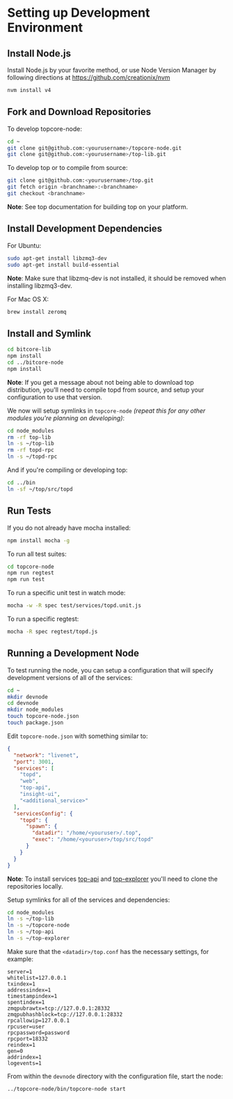 # Setting up Development Environment

## Install Node.js

Install Node.js by your favorite method, or use Node Version Manager by following directions at https://github.com/creationix/nvm

```bash
nvm install v4
```

## Fork and Download Repositories

To develop topcore-node:

```bash
cd ~
git clone git@github.com:<yourusername>/topcore-node.git
git clone git@github.com:<yourusername>/top-lib.git
```

To develop top or to compile from source:

```bash
git clone git@github.com:<yourusername>/top.git
git fetch origin <branchname>:<branchname>
git checkout <branchname>
```
**Note**: See top documentation for building top on your platform.


## Install Development Dependencies

For Ubuntu:
```bash
sudo apt-get install libzmq3-dev
sudo apt-get install build-essential
```
**Note**: Make sure that libzmq-dev is not installed, it should be removed when installing libzmq3-dev.


For Mac OS X:
```bash
brew install zeromq
```

## Install and Symlink

```bash
cd bitcore-lib
npm install
cd ../bitcore-node
npm install
```
**Note**: If you get a message about not being able to download top distribution, you'll need to compile topd from source, and setup your configuration to use that version.


We now will setup symlinks in `topcore-node` *(repeat this for any other modules you're planning on developing)*:
```bash
cd node_modules
rm -rf top-lib
ln -s ~/top-lib
rm -rf topd-rpc
ln -s ~/topd-rpc
```

And if you're compiling or developing top:
```bash
cd ../bin
ln -sf ~/top/src/topd
```

## Run Tests

If you do not already have mocha installed:
```bash
npm install mocha -g
```

To run all test suites:
```bash
cd topcore-node
npm run regtest
npm run test
```

To run a specific unit test in watch mode:
```bash
mocha -w -R spec test/services/topd.unit.js
```

To run a specific regtest:
```bash
mocha -R spec regtest/topd.js
```

## Running a Development Node

To test running the node, you can setup a configuration that will specify development versions of all of the services:

```bash
cd ~
mkdir devnode
cd devnode
mkdir node_modules
touch topcore-node.json
touch package.json
```

Edit `topcore-node.json` with something similar to:
```json
{
  "network": "livenet",
  "port": 3001,
  "services": [
    "topd",
    "web",
    "top-api",
    "insight-ui",
    "<additional_service>"
  ],
  "servicesConfig": {
    "topd": {
      "spawn": {
        "datadir": "/home/<youruser>/.top",
        "exec": "/home/<youruser>/top/src/topd"
      }
    }
  }
}
```

**Note**: To install services [top-api](https://github.com/TOP/top-api) and [top-explorer](https://github.com/TOP/top-explorer) you'll need to clone the repositories locally.

Setup symlinks for all of the services and dependencies:

```bash
cd node_modules
ln -s ~/top-lib
ln -s ~/topcore-node
ln -s ~/top-api
ln -s ~/top-explorer
```

Make sure that the `<datadir>/top.conf` has the necessary settings, for example:
```
server=1
whitelist=127.0.0.1
txindex=1
addressindex=1
timestampindex=1
spentindex=1
zmqpubrawtx=tcp://127.0.0.1:28332
zmqpubhashblock=tcp://127.0.0.1:28332
rpcallowip=127.0.0.1
rpcuser=user
rpcpassword=password
rpcport=18332
reindex=1
gen=0
addrindex=1
logevents=1
```

From within the `devnode` directory with the configuration file, start the node:
```bash
../topcore-node/bin/topcore-node start
```